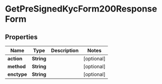 

# GetPreSignedKycForm200ResponseForm


## Properties

| Name | Type | Description | Notes |
|------------ | ------------- | ------------- | -------------|
|**action** | **String** |  |  [optional] |
|**method** | **String** |  |  [optional] |
|**enctype** | **String** |  |  [optional] |




